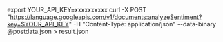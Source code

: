 
export YOUR_API_KEY=xxxxxxxxxx
curl -X POST "https://language.googleapis.com/v1/documents:analyzeSentiment?key=$YOUR_API_KEY" -H "Content-Type: application/json" --data-binary @postdata.json > result.json
